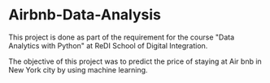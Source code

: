 # Airbnb-Data-Analysis
This project is done as part of the requirement for the course "Data Analytics with Python" at ReDI School of Digital Integration.

The objective of this project was to predict the price of staying at Air bnb in New York city by using machine learning.
